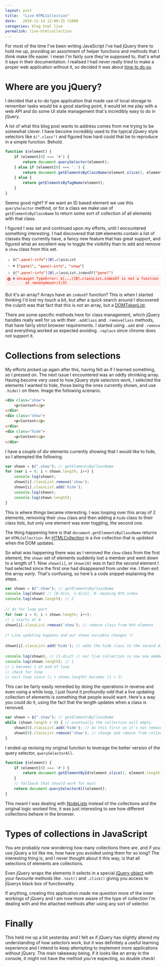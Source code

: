 ```yaml
---
layout: post
title:  "Live HTMLCollection"
date:   2016-12-14 12:00:15 +1000
categories: blog html live
permalink: live-htmlcollection
---
```

For most of the time I've been writing JavaScript I've had jQuery there to hold me up, providing an assortment of helper functions and methods that I _think_ make life easier. I mean I'm fairly sure they're supposed to, that's what it says in their documentation. I realised I had never really tried to make a proper web application without it, so decided it was about [time to do so](https://dayvidwhy.github.io/local-to-do/).

# Where are you jQuery?
I decided that a to-do type application that made use of local storage to remember tasks would be a good starting point, it would let me play with a web API and do some UI state management that's incredibly easy to do in jQuery. 

A lot of what this blog post wants to address comes from me trying to be somewhat clever. I have become incredibly used to the typical jQuery style selectors like `$(".class")` and figured how hard could that be to reproduce in a simple function. Behold.

```javascript
function $(element) {
    if (element[0] === '#') {
        return document.querySelector(element);
    } else if (element[0] === '.') {
        return document.getElementsByClassName(element.slice(1, element.length));
    } else {
        return getElementsByTagName(element);
    }
}
```

Seems good right? If we want an ID based element we use this `querySelector` method, or for a class we make use of `getElementsByClassName` to return some sort of collection of all elements with that class.

I figured I was set and continued upon my efforts, until I encountered something interesting. I had discovered that `DOM` elements contain a list of classes they currently have, a fancy new feature that has great support, and figured what an excellent way to toggle the visibility than to add and remove a `show` class from this set.

![Error from indexOf](images/htmlcollection/error.png "Error from indexOf")

But it's an array? Arrays have an `indexOf` function? This is when I started thinking I'd lost my touch a bit, but after a quick search around I discovered the culprit was that fact that this is _not_ an array, but a [DOMTokenList](https://developer.mozilla.org/en/docs/Web/API/DOMTokenList). 

There are some specific methods here for class management, which jQuery handles really well for us with their `.addClass` and `.removeClass` methods, that have fairly strict browser requirements. I started using `.add` and `.remove` and everything worked as expected avoiding `.replace` since chrome does not support it.

# Collections from selections
My efforts picked up again after this, having felt as if I learned something, so I pressed on. The next issue I encountered was an oddly shrinking array. Having become very used to how jQuery style selectors work, I selected the elements I wanted to hide, those being the ones currently shown, and use `.hide()` on them. Image the following scenario.

```html
<div class="show">
    <p>Content</p>
</div>
<div class="show">
    <p>Content</p>
</div>
<div class="hide">
    <p>Content</p>
</div>
```

I have a couple of div elements currently showing that I would like to hide, so I attempted the following.

```javascript
var shown = $(".show"); // getElementsByClassName
for (var i = 0; i < shown.length; i++) {
    console.log(shown);
    shown[i].classList.remove('show');
    shown[i].classList.add('hide');
    console.log(shown);
    console.log(shown.length);
}
```

This is where things became interesting. I was looping over this array of 2 elements, removing their `show` class and then adding a `hide` class to their class lists, but only one element was ever toggling, the second one. 

The thing happening here is that `document.getElementsByClassName` returns an `HTMLCollection`. An [HTMLCollection](https://developer.mozilla.org/en/docs/Web/API/HTMLCollection) is a _live_ collection that is _updated_ when the DOM updates. 

So what was happening there was as I removed the `show` class from the first element, the `shown` set of elements suddenly lost a member and went down to a length of 1. Now `shown[i]`, or `shown[0]` was in fact the _second_ element I had selected since the first one had disappeared from under me. I then exit the array _early_. That's confusing, so here's a code snippet explaining the steps.

```js
var shown = $(".show"); // getElementsByClassName
console.log(shown) // [0-div1, 1-div2], 0- meaning 0th index
console.log(shown.length); // 2

// do for loop part
for (var i = 0; i < shown.length; i++);
// i starts at 0
shown[i].classList.remove('show'); // remove class from 0th element

/* Live updating happens and our shown variable changes */

shown[i].classList.add('hide'); // adds the hide class to the second div

console.log(shown); // [1-div2] // our live collection is now one member shorter
console.log(shown.length); // 1
// i becomes 1 at end of loop
// check for loop
// exit loop since (i < shown.length) becomes (1 < 1)
```

This can be fairly easily remedied by doing the operations in reverse and even using a while loop, I just found it profoundly odd that a live updating collection of elements is something that people would want. Here's a way you could do it, using the fact that the length updates when a class is removed.

```javascript
var shown = $(".show"); // getElementsByClassName
while (shown.length > 0) { // eventually the collection will empty
    shown[0].classList.add('hide'); // do this first so it's not removed
    shown[0].classList.remove('show'); // change and remove from collection
}
```

I ended up revising my original function to leverage the better version of the query selector, `querySelectorAll`.

```javascript
function $(element) {
    if (element[0] === '#') {
        return document.getElementById(element.slice(1, element.length));
    }
    // fallback that should work for most
    return document.querySelectorAll(element);
}
```

This meant I was dealing with [NodeLists](https://developer.mozilla.org/en/docs/Web/API/NodeList) instead of the collections and the original logic worked fine, it was just interesting to see how different collections behave in the browser.

# Types of collections in JavaScript
You are probably now wondering how many collections there are, and if you use jQuery a lot like me, how have you avoided using them for so long? The interesting thing is, and I never thought about it this way, is that all selections of elements are collections. 

Even jQuery wraps the elements it selects in a special [jQuery object](https://learn.jquery.com/using-jquery-core/jquery-object/) with your favourite methods like `.text()` and `.click()` giving you access to jQuerys black box of functionality.

If anything, creating this application made me question more of the inner workings of jQuery and I am now more aware of the type of collection I'm dealing with and the attached methods after using any sort of selector.

# Finally
This held me up a bit yesterday and I felt as if jQuery has slightly altered my understanding of how selectors work, but it was definitely a useful learning experience and I intend to keep attempting to implement more applications without jQuery. The main takeaway being, if it looks like an array in the console, it might not have the method you're expecting, so double check!